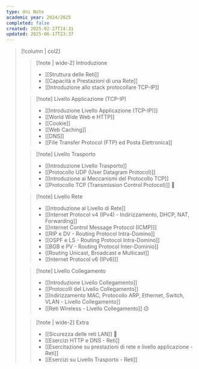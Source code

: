 ```yaml
---
type: Uni Note
academic year: 2024/2025
completed: false
created: 2025-02-27T14:31
updated: 2025-06-17T23:37
---
```

>[!column | col2] 
>
>>[!note | wide-2] Introduzione
>>- [[Struttura delle Reti]]
>>- [[Capacità e Prestazioni di una Rete]]
>>- [[Introduzione allo stack protocollare TCP-IP]]
>
>>[!note] Livello Applicazione (TCP-IP)
>>- [[Introduzione Livello Applicazione (TCP-IP)]]
>>- [[World Wide Web e HTTP]]
>>- [[Cookie]]
>>- [[Web Caching]]
>>- [[DNS]]
>>- [[File Transfer Protocol (FTP) ed Posta Elettronica]]
>
>>[!note] Livello Trasporto
>>- [[Introduzione Livello Trasporto]]
>>- [[Protocollo UDP (User Datagram Protocol)]]
>>- [[Introduzione ai Meccanismi del Protocollo TCP]]
>>- [[Protocollo TCP (Transmission Control Protocol)]] 🔴
>
>>[!note] Livello Rete
>>- [[Introduzione al Livello di Rete]]
>>- [[Internet Protocol v4 (IPv4) - Indirizzamento, DHCP, NAT, Forwarding]]
>>- [[Internet Control Message Protocol (ICMP)]]
>>- [[RIP e DV - Routing Protocol Intra-Domino]]
>>- [[OSPF e LS - Routing Protocol Intra-Domino]]
>>- [[BGB e PV - Routing Protocol Inter-Dominio]]
>>- [[Routing Unicast, Broadcast e Multicast]]
>>- [[Internet Protocol v6 (IPv6)]]
>
>>[!note] Livello Collegamento
>>- [[Introduzione Livello Collegamento]]
>>- [[Protocolli del Livello Collegamento]]
>>- [[Indirizzamento MAC, Protocollo ARP, Ethernet, Switch, VLAN - Livello Collegamento]]
>>- [[Reti Wireless - Livello Collegamento]] 🟡
>
>>[!note | wide-2] Extra
>>- [[Sicurezza delle reti LAN]] 🔴
>>- [[Esercizi HTTP e DNS - Reti]]
>>- [[Esercitazione su prestazioni di rete e livello applicazione - Reti]]
>>- [[Esercizi su Livello Trasporto - Reti]]
